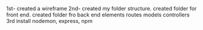 1st- created a wireframe
2nd- created my folder structure.
    created folder for front end.
    created folder fro back end elements
        routes
        models
        controllers
3rd install nodemon, express, npm